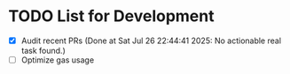 # TODO List for Development

- [x] Audit recent PRs  (Done at Sat Jul 26 22:44:41 2025: No actionable real task found.)
- [ ] Optimize gas usage
